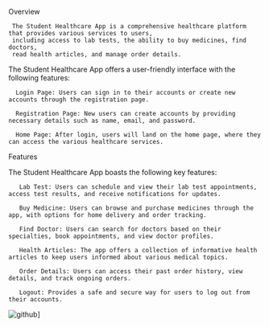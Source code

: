 Overview

     The Student Healthcare App is a comprehensive healthcare platform that provides various services to users, 
     including access to lab tests, the ability to buy medicines, find doctors, 
     read health articles, and manage order details.

The Student Healthcare App offers a user-friendly interface with the following features:

      Login Page: Users can sign in to their accounts or create new accounts through the registration page.

      Registration Page: New users can create accounts by providing necessary details such as name, email, and password.

      Home Page: After login, users will land on the home page, where they can access the various healthcare services.

Features

The Student Healthcare App boasts the following key features:

       Lab Test: Users can schedule and view their lab test appointments, access test results, and receive notifications for updates.

       Buy Medicine: Users can browse and purchase medicines through the app, with options for home delivery and order tracking.

       Find Doctor: Users can search for doctors based on their specialties, book appointments, and view doctor profiles.

       Health Articles: The app offers a collection of informative health articles to keep users informed about various medical topics.

       Order Details: Users can access their past order history, view details, and track ongoing orders.

       Logout: Provides a safe and secure way for users to log out from their accounts.


![github](https://img.shields.io/badge/GitHub-000000?style=for-the-badge&logo=GitHub&logoColor=white)]
